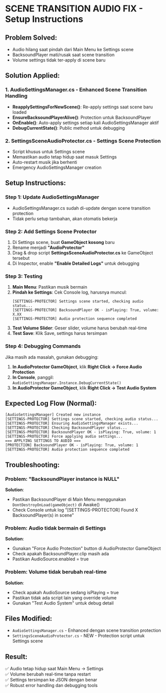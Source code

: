 # SCENE TRANSITION AUDIO FIX - Setup Instructions

## Problem Solved:
- Audio hilang saat pindah dari Main Menu ke Settings scene
- BacksoundPlayer mati/rusak saat scene transition
- Volume settings tidak ter-apply di scene baru

## Solution Applied:

### 1. AudioSettingsManager.cs - Enhanced Scene Transition Handling
- **ReapplySettingsForNewScene()**: Re-apply settings saat scene baru loaded
- **EnsureBacksoundPlayerAlive()**: Protection untuk BacksoundPlayer
- **OnEnable()**: Auto-apply settings setiap kali AudioSettingsManager aktif
- **DebugCurrentState()**: Public method untuk debugging

### 2. SettingsSceneAudioProtector.cs - Settings Scene Protection
- Script khusus untuk Settings scene
- Memastikan audio tetap hidup saat masuk Settings
- Auto-restart musik jika berhenti
- Emergency AudioSettingsManager creation

## Setup Instructions:

### Step 1: Update AudioSettingsManager
- AudioSettingsManager.cs sudah di-update dengan scene transition protection
- Tidak perlu setup tambahan, akan otomatis bekerja

### Step 2: Add Settings Scene Protector
1. Di Settings scene, buat **GameObject kosong** baru
2. Rename menjadi **"AudioProtector"** 
3. Drag & drop script **SettingsSceneAudioProtector.cs** ke GameObject tersebut
4. Di Inspector, enable **"Enable Detailed Logs"** untuk debugging

### Step 3: Testing
1. **Main Menu**: Pastikan musik bermain
2. **Pindah ke Settings**: Cek Console log, harusnya muncul:
   ```
   [SETTINGS-PROTECTOR] Settings scene started, checking audio status...
   [SETTINGS-PROTECTOR] BacksoundPlayer OK - isPlaying: True, volume: X.XX
   [SETTINGS-PROTECTOR] Audio protection sequence completed
   ```
3. **Test Volume Slider**: Geser slider, volume harus berubah real-time
4. **Test Save**: Klik Save, settings harus tersimpan

### Step 4: Debugging Commands
Jika masih ada masalah, gunakan debugging:

1. **In AudioProtector GameObject**, klik **Right Click → Force Audio Protection**
2. **In Console**, panggil: `AudioSettingsManager.Instance.DebugCurrentState()`
3. **In AudioProtector GameObject**, klik **Right Click → Test Audio System**

## Expected Log Flow (Normal):
```
[AudioSettingsManager] Created new instance
[SETTINGS-PROTECTOR] Settings scene started, checking audio status...
[SETTINGS-PROTECTOR] Ensuring AudioSettingsManager exists...
[SETTINGS-PROTECTOR] Checking BacksoundPlayer status...
[SETTINGS-PROTECTOR] BacksoundPlayer OK - isPlaying: True, volume: 1
[SETTINGS-PROTECTOR] Force applying audio settings...
=== APPLYING SETTINGS TO AUDIO ===
[PROTECTION] BacksoundPlayer OK - isPlaying: True, volume: 1
[SETTINGS-PROTECTOR] Audio protection sequence completed
```

## Troubleshooting:

### Problem: "BacksoundPlayer instance is NULL"
**Solution**: 
- Pastikan BacksoundPlayer di Main Menu menggunakan `DontDestroyOnLoad(gameObject)` di Awake()
- Check Console untuk log "[SETTINGS-PROTECTOR] Found X BacksoundPlayer(s) in scene"

### Problem: Audio tidak bermain di Settings
**Solution**:
- Gunakan "Force Audio Protection" button di AudioProtector GameObject
- Check apakah BacksoundPlayer.clip masih ada
- Pastikan AudioSource.enabled = true

### Problem: Volume tidak berubah real-time
**Solution**:
- Check apakah AudioSource sedang isPlaying = true
- Pastikan tidak ada script lain yang override volume
- Gunakan "Test Audio System" untuk debug detail

## Files Modified:
- `AudioSettingsManager.cs` - Enhanced dengan scene transition protection
- `SettingsSceneAudioProtector.cs` - NEW - Protection script untuk Settings scene

## Result:
✅ Audio tetap hidup saat Main Menu → Settings  
✅ Volume berubah real-time tanpa restart  
✅ Settings tersimpan ke JSON dengan benar  
✅ Robust error handling dan debugging tools
